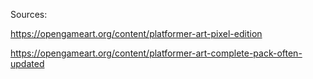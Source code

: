
Sources:

https://opengameart.org/content/platformer-art-pixel-edition

https://opengameart.org/content/platformer-art-complete-pack-often-updated
